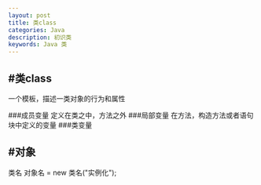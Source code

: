 ```yaml
---
layout: post
title: 类class
categories: Java
description: 初识类
keywords: Java 类
---
```

#类class
---
一个模板，描述一类对象的行为和属性  

###成员变量
定义在类之中，方法之外
###局部变量
在方法，构造方法或者语句块中定义的变量
###类变量


#对象
---
类名 对象名 = new 类名("实例化");


